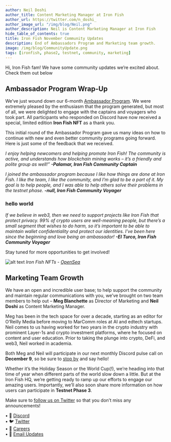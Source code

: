 ```yaml
---
author: Neil Doshi
author_title: Content Marketing Manager at Iron Fish
author_url: https://twitter.com/n_doshi_
author_image_url: "/img/blog/Neil.png"
author_description: Neil is Content Marketing Manager at Iron Fish
hide_table_of_contents: true
title: Iron Fish November Community Updates
description: End of Ambassadors Program and Marketing team growth.
image: /img/blog/CommunityUpdate.png
tags: [ironfish, phase2, testnet, community, marketing]
---
```

 
Hi, Iron Fish fam! We have some community updates we’re excited about. Check them out below   

## Ambassador Program Wrap-Up

We’ve just wound down our 6-month [Ambassador Program](https://www.ironfish.network/blog/2022/05/03/ambassador-program). We were extremely pleased by the enthusiasm that the program generated, but most of all, we were delighted to engage with the captains and voyagers who took part. All participants who responded on Discord have now received a special, limited edition **Iron Fish NFT** as a thank you. 

This initial round of the Ambassador Program gave us many ideas on how to continue with new and even better community programs going forward. Here is just some of the feedback that we received. 

*I enjoy helping newcomers and helping promote Iron Fish! The community is active, and understands how blockchain mining works – it’s a friendly and polite group as well!”*
***-Palamar, Iron Fish Community Captain***

*I joined the ambassador program because I like how things are done at Iron Fish. I like the team, I like the community, and I’m glad to be a part of it. My goal is to help people, and I was able to help others solve their problems in the testnet phase.* 
***-null, Iron Fish Community Voyager***

### hello world

*If we believe in web3, then we need to support projects like Iron Fish that protect privacy. 99% of crypto users are well-meaning people, but there’s a small segment that wishes to do harm, so it’s important to be able to maintain wallet confidentiality and protect our identities. I’ve been here since the beginning and love being an ambassador!*
***-El Turco, Iron Fish Community Voyager***

Stay tuned for more opportunities to get involved!

![alt text](/img/blog/NFTs.png "Ambassador NFTs")
*Iron Fish NFTs - [OpenSea](https://opensea.io/collection/iron-fish-ambassadors)*

 ## Marketing Team Growth

We have an open and incredible user base; to help support the community and maintain regular communications with you, we’ve brought on two team members to help out – **Meg Blanchette** as Director of Marketing and **Neil Doshi** as Content Marketing Manager. 

Meg has been in the tech space for over a decade, starting as an editor for O’Reilly Media before moving to MarComm roles at AI and edtech startups. Neil comes to us having worked for two years in the crypto industry with prominent Layer-1s and crypto investment platforms, where he focused on content and user education. Prior to taking the plunge into crypto, DeFi, and web3, Neil worked in academia.

Both Meg and Neil will participate in our next monthly Discord pulse call on **December 9**, so be sure to [stop by](https://discord.com/invite/EkQkEcm8DH) and say hello! 

Whether it’s the Holiday Season or the World Cup(!), we’re heading into that time of year when different parts of the world slow down a little. But at the Iron Fish HQ, we’re getting ready to ramp up our efforts to engage our amazing users. Importantly, we’ll also soon share more information on how users can participate in **Testnet Phase 3**. 

Make sure to [follow us on Twitter](https://twitter.com/ironfishcrypto) so that you don’t miss any announcements!

 
• 🎤 [Discord](https://discord.gg/ironfish)   
• 🐦 [Twitter](https://twitter.com/ironfishcrypto)   
• 🚀 [Careers](https://ironfish.network/careers)   
• 📧 [Email Updates](https://ironfish.network/#email-signup)
